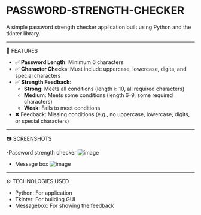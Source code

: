 # PASSWORD-STRENGTH-CHECKER

A simple password strength checker application built using Python and the tkinter library.

---

📌 FEATURES
- ✅ **Password Length**: Minimum 6 characters
- ✅ **Character Checks**: Must include uppercase, lowercase, digits, and special characters
- ✅ **Strength Feedback**:
     - **Strong**: Meets all conditions (length ≥ 10, all required characters)
     - **Medium**: Meets some conditions (length 6-9, some required characters)
     - **Weak**: Fails to meet conditions
- ❌ Feedback: Missing conditions (e.g., no uppercase, lowercase, digits, or special characters)

---

📷 SCREENSHOTS

-Password strength checker
![image](https://github.com/user-attachments/assets/6816b061-8a5c-4735-b183-2aa3152f7108)

- Message box
![image](https://github.com/user-attachments/assets/63f07cf1-fbd7-4d3a-94f9-700d11e5200d)

---

⚙️ TECHNOLOGIES USED
- Python: For application
- Tkinter: For building GUI
- Messagebox: For showing the feedback
